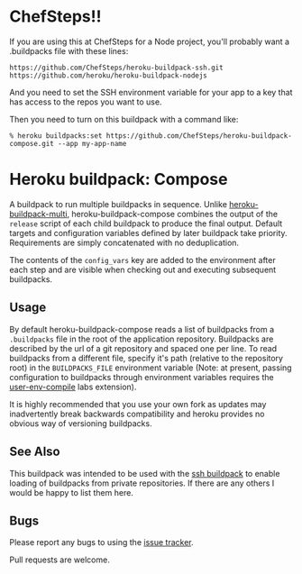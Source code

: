 
ChefSteps!!
=========================
If you are using this at ChefSteps for a Node project, you'll probably want a .buildpacks file with these lines:
```
https://github.com/ChefSteps/heroku-buildpack-ssh.git
https://github.com/heroku/heroku-buildpack-nodejs
```

And you need to set the SSH environment variable for your app to a key that has access to the repos you want to use. 

Then you need to turn on this buildpack with a command like:

```
% heroku buildpacks:set https://github.com/ChefSteps/heroku-buildpack-compose.git --app my-app-name
```

Heroku buildpack: Compose
=========================

A buildpack to run multiple buildpacks in sequence.
Unlike [heroku-buildpack-multi](https://github.com/ddollar/heroku-buildpack-multi), heroku-buildpack-compose combines the output of the `release` script of each child buildpack to produce the final output.  Default targets and configuration variables defined by later buildpack take priority.  Requirements are simply concatenated with no deduplication.

The contents of the `config_vars` key are added to the environment after each step and are visible when checking out and executing subsequent buildpacks.


Usage
-----

By default heroku-buildpack-compose reads a list of buildpacks from a `.buildpacks` file in the root of the application repository.  Buildpacks are described by the url of a git repository and spaced one per line.  To read buildpacks from a different file, specify it's path (relative to the repository root) in the `BUILDPACKS_FILE` environment variable (Note: at present, passing configuration to buildpacks through environment variables requires the [user-env-compile](https://devcenter.heroku.com/articles/labs-user-env-compile) labs extension).

It is highly recommended that you use your own fork as updates may inadvertently break backwards compatibility and heroku provides no obvious way of versioning buildpacks.


See Also
--------

This buildpack was intended to be used with the [ssh buildpack](https://github.com/bwhmather/heroku-buildpack-ssh/) to enable loading of buildpacks from private repositories.  If there are any others I would be happy to list them here.


Bugs
----

Please report any bugs to using the [issue tracker](https://github.com/bwhmather/heroku-buildpack-compose/issues).

Pull requests are welcome.
